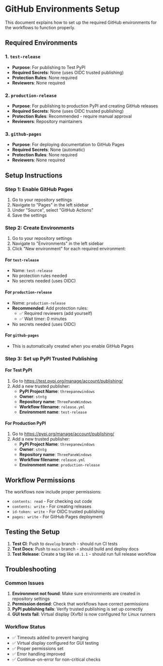 # GitHub Environments Setup

This document explains how to set up the required GitHub environments for the workflows to function properly.

## Required Environments

### 1. `test-release`

- **Purpose**: For publishing to Test PyPI
- **Required Secrets**: None (uses OIDC trusted publishing)
- **Protection Rules**: None required
- **Reviewers**: None required

### 2. `production-release`

- **Purpose**: For publishing to production PyPI and creating GitHub releases
- **Required Secrets**: None (uses OIDC trusted publishing)
- **Protection Rules**: Recommended - require manual approval
- **Reviewers**: Repository maintainers

### 3. `github-pages`

- **Purpose**: For deploying documentation to GitHub Pages
- **Required Secrets**: None (automatic)
- **Protection Rules**: None required
- **Reviewers**: None required

## Setup Instructions

### Step 1: Enable GitHub Pages

1. Go to your repository settings
2. Navigate to "Pages" in the left sidebar
3. Under "Source", select "GitHub Actions"
4. Save the settings

### Step 2: Create Environments

1. Go to your repository settings
2. Navigate to "Environments" in the left sidebar
3. Click "New environment" for each required environment:

#### For `test-release`

- Name: `test-release`
- No protection rules needed
- No secrets needed (uses OIDC)

#### For `production-release`

- Name: `production-release`
- **Recommended**: Add protection rules:
  - ✅ Required reviewers (add yourself)
  - ✅ Wait timer: 0 minutes
- No secrets needed (uses OIDC)

#### For `github-pages`

- This is automatically created when you enable GitHub Pages

### Step 3: Set up PyPI Trusted Publishing

#### For Test PyPI

1. Go to <https://test.pypi.org/manage/account/publishing/>
2. Add a new trusted publisher:
   - **PyPI Project Name**: `threepanewindows`
   - **Owner**: `stntg`
   - **Repository name**: `ThreePaneWindows`
   - **Workflow filename**: `release.yml`
   - **Environment name**: `test-release`

#### For Production PyPI

1. Go to <https://pypi.org/manage/account/publishing/>
2. Add a new trusted publisher:
   - **PyPI Project Name**: `threepanewindows`
   - **Owner**: `stntg`
   - **Repository name**: `ThreePaneWindows`
   - **Workflow filename**: `release.yml`
   - **Environment name**: `production-release`

## Workflow Permissions

The workflows now include proper permissions:

- `contents: read` - For checking out code
- `contents: write` - For creating releases
- `id-token: write` - For OIDC trusted publishing
- `pages: write` - For GitHub Pages deployment

## Testing the Setup

1. **Test CI**: Push to `develop` branch - should run CI tests
2. **Test Docs**: Push to `main` branch - should build and deploy docs
3. **Test Release**: Create a tag like `v0.1.1` - should run full release workflow

## Troubleshooting

### Common Issues

1. **Environment not found**: Make sure environments are created in repository settings
2. **Permission denied**: Check that workflows have correct permissions
3. **PyPI publishing fails**: Verify trusted publishing is set up correctly
4. **GUI tests fail**: Virtual display (Xvfb) is now configured for Linux runners

### Workflow Status

- ✅ Timeouts added to prevent hanging
- ✅ Virtual display configured for GUI testing
- ✅ Proper permissions set
- ✅ Error handling improved
- ✅ Continue-on-error for non-critical checks
